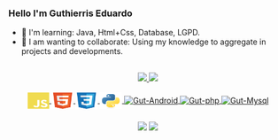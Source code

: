 ### Hello I'm Guthierris Eduardo

- 🌱 I'm learning: Java, Html+Css, Database, LGPD.
- 👯 I am wanting to collaborate: Using my knowledge to aggregate in projects and developments.

##

<div align="center">
  <a href="https://github.com/Guthierris">
  <img height="160em" src="https://github-readme-stats.vercel.app/api?username=Guthierris&show_icons=true&theme=tokyonight&include_all_commits=true&count_private=true"/>
  <img height="160em" src="https://github-readme-stats.vercel.app/api/top-langs/?username=Guthierris&layout=compact&langs_count=7&theme=tokyonight"/>
    
    
</div>
<div align="center" style="display: inline_block"><br>
  <img align="center" alt="Gut-Js" height="30" width="40" src="https://raw.githubusercontent.com/devicons/devicon/master/icons/javascript/javascript-plain.svg">
  <img align="center" alt="Gut-HTML" height="30" width="40" src="https://raw.githubusercontent.com/devicons/devicon/master/icons/html5/html5-original.svg">
  <img align="center" alt="Gut-CSS" height="30" width="40" src="https://raw.githubusercontent.com/devicons/devicon/master/icons/css3/css3-original.svg">
  <img align="center" alt="Gut-Python" height="30" width="40" src="https://raw.githubusercontent.com/devicons/devicon/master/icons/python/python-original.svg">
  <img align="center" alt="Gut-Android" height="30" width="40" src="https://cdn.jsdelivr.net/gh/devicons/devicon/icons/androidstudio/androidstudio-original.svg">
   <img align="center" alt="Gut-php" height="30" width="40" src="https://cdn.jsdelivr.net/gh/devicons/devicon/icons/php/php-plain.svg">
  <img align="center" alt="Gut-Mysql" height="30" width="40" src="https://cdn.jsdelivr.net/gh/devicons/devicon/icons/mysql/mysql-original.svg">

  ###
  <div align="center"> 
  <a href = "mailto:guthierris.eduardo@outlook.com"><img src="https://img.shields.io/badge/Microsoft_Outlook-0078D4?style=for-the-badge&logo=microsoft-outlook&logoColor=white" target="_blank"></a>
  <a href="https://www.linkedin.com/in/guthierris" target="_blank"><img src="https://img.shields.io/badge/-LinkedIn-%230077B5?style=for-the-badge&logo=linkedin&logoColor=white" target="_blank"></a> 
  </div>
  
    

  

